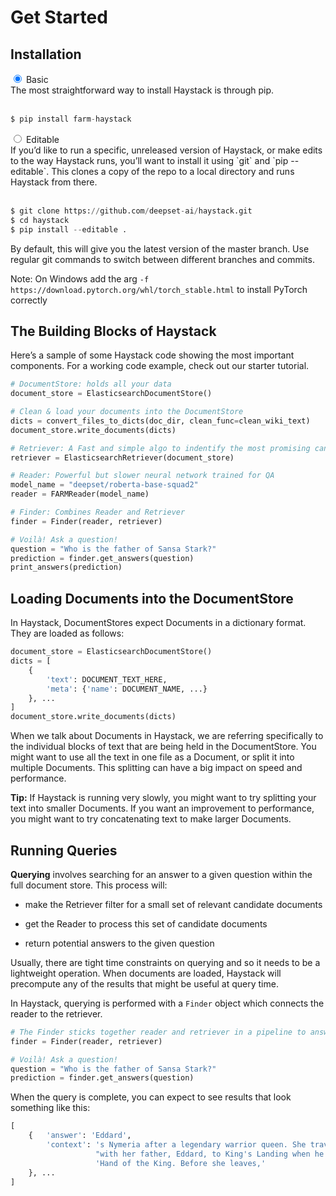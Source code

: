 <!---
title: "Get Started"
metaTitle: "Get Started"
metaDescription: ""
slug: "/docs/get_started"
date: "2020-09-03"
id: "get_startedmd"
--->

# Get Started

## Installation

<div class="tabs tabsgetstarted">

<div class="tab">
<input type="radio" id="tab-1" name="tab-group-1" checked>
<label class="labelouter" for="tab-1">Basic</label>
<div class="tabcontent">
The most straightforward way to install Haystack is through pip.<br/><br/>

```python
$ pip install farm-haystack
```

</div> 
</div>

<div class="tab">
<input type="radio" id="tab-2" name="tab-group-1">
<label class="labelouter" for="tab-2">Editable</label>
<div class="tabcontent">
If you’d like to run a specific, unreleased version of Haystack, or make edits to the way Haystack runs,
you’ll want to install it using `git` and `pip --editable`.
This clones a copy of the repo to a local directory and runs Haystack from there. <br/><br/>

```python
$ git clone https://github.com/deepset-ai/haystack.git
$ cd haystack
$ pip install --editable .
```

By default, this will give you the latest version of the master branch. Use regular git commands to switch between different branches and commits.
</div> 
</div>

</div>

Note: On Windows add the arg `-f https://download.pytorch.org/whl/torch_stable.html` to install PyTorch correctly

<!-- _comment: !! Have a tab for docker!! -->
<!-- -comment: !! Have a hello world example!! -->
## The Building Blocks of Haystack

Here’s a sample of some Haystack code showing the most important components.
For a working code example, check out our starter tutorial.

<!-- _comment: !!link!! -->
```python
# DocumentStore: holds all your data
document_store = ElasticsearchDocumentStore()

# Clean & load your documents into the DocumentStore
dicts = convert_files_to_dicts(doc_dir, clean_func=clean_wiki_text)
document_store.write_documents(dicts)

# Retriever: A Fast and simple algo to indentify the most promising candidate documents
retriever = ElasticsearchRetriever(document_store)

# Reader: Powerful but slower neural network trained for QA
model_name = "deepset/roberta-base-squad2"
reader = FARMReader(model_name)

# Finder: Combines Reader and Retriever
finder = Finder(reader, retriever)

# Voilà! Ask a question!
question = "Who is the father of Sansa Stark?"
prediction = finder.get_answers(question)
print_answers(prediction)
```

## Loading Documents into the DocumentStore

In Haystack, DocumentStores expect Documents in a dictionary format. They are loaded as follows:

```python
document_store = ElasticsearchDocumentStore()
dicts = [
    {
        'text': DOCUMENT_TEXT_HERE,
        'meta': {'name': DOCUMENT_NAME, ...}
    }, ...
]
document_store.write_documents(dicts)
```

When we talk about Documents in Haystack, we are referring specifically to the individual blocks of text that are being held in the DocumentStore.
You might want to use all the text in one file as a Document, or split it into multiple Documents.
This splitting can have a big impact on speed and performance.

<div class="recommendation">

**Tip:** If Haystack is running very slowly, you might want to try splitting your text into smaller Documents.
If you want an improvement to performance, you might want to try concatenating text to make larger Documents.

</div>

## Running Queries

**Querying** involves searching for an answer to a given question within the full document store.
This process will:


* make the Retriever filter for a small set of relevant candidate documents


* get the Reader to process this set of candidate documents


* return potential answers to the given question

Usually, there are tight time constraints on querying and so it needs to be a lightweight operation.
When documents are loaded, Haystack will precompute any of the results that might be useful at query time.

In Haystack, querying is performed with a `Finder` object which connects the reader to the retriever.

```python
# The Finder sticks together reader and retriever in a pipeline to answer our questions.
finder = Finder(reader, retriever)

# Voilà! Ask a question!
question = "Who is the father of Sansa Stark?"
prediction = finder.get_answers(question)
```

When the query is complete, you can expect to see results that look something like this:

```python
[
    {   'answer': 'Eddard',
        'context': 's Nymeria after a legendary warrior queen. She travels '
                   "with her father, Eddard, to King's Landing when he is made "
                   'Hand of the King. Before she leaves,'
    }, ...
]
```
